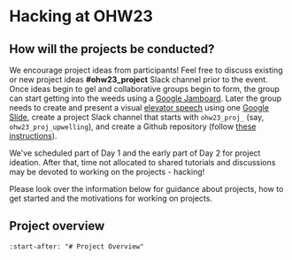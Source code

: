 # Hacking at OHW23

## How will the projects be conducted?

We encourage project ideas from participants! Feel free to discuss existing or new project ideas **#ohw23_project** Slack channel prior to the event. Once ideas begin to gel and collaborative groups begin to form, the group can start getting into the weeds using a [Google Jamboard](https://jamboard.google.com/d/1lOgVwnqQLvNRPAOEVEGnWXm8FSTuPYQWbteptKrslTM/viewer?f=0). Later the group needs to create and present a visual [elevator speech](https://en.wikipedia.org/wiki/Elevator_pitch) using one [Google Slide](https://docs.google.com/presentation/d/1eQKSdFHNGMDqGJMY4d-yGnNm4UrUj5kIS2mLQGPMZC8/edit#slide=id.p), create a project Slack channel that starts with `ohw23_proj_` (say, `ohw23_proj_upwelling`), and create a Github repository (follow [these instructions](https://oceanhackweek.org/resources/prep/git.html#create-a-project-repository)). 

We've scheduled part of Day 1 and the early part of Day 2 for project ideation. After that, time not allocated to shared tutorials and discussions may be devoted to working on the projects - hacking!

Please look over the information below for guidance about projects, how to get started and the motivations for working on projects.


<!--We have put together a [few questions](https://github.com/oceanhackweek/discussions/discussions/categories/ohw22-project-planning) that can help you propose a project in [GitHub discussions](https://github.com/oceanhackweek/discussions/discussions/categories/ohw22-project-planning).

On Monday August 15th we will have a brief “project setup” session for an overview of all projects already proposed up to that point, and give another opportunity to pitch new ideas that may be formed throughout the day. Project proposals must be submitted by the end of this day (Day 1). Each satellite may have its own, specific deadline time, so please connect with your satellite or the global event for details.-->

## Project overview

```{include} ../../resources/projects.md
:start-after: "# Project Overview"
```
